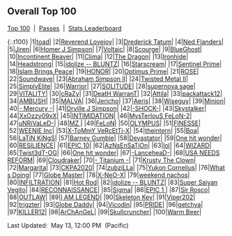 
## Overall Top 100

<p><a href="https://tankpit-analytics.github.io/">Top 100</a>&nbsp;&nbsp;|&nbsp;&nbsp;<a href="https://tankpit-analytics.github.io/t100-overall-passes">Passes</a>&nbsp;&nbsp;|&nbsp;&nbsp;<a href="https://tankpit-analytics.github.io/stats-overall">Stats Leaderboard</a></p>

{:.t100}
|1|<a target="_blank" href="https://tankpit.com/tank_profile/?tank_id=5789"><span class="purple">toad</span><span class="awards-container"><span class="awards-sprite a0-3"></span><span class="awards-sprite a1-3"></span><span class="awards-sprite a2-3"></span><span class="awards-sprite a3-3"></span><span class="awards-sprite a4-3"></span><span class="awards-sprite a5-3"></span><span class="awards-sprite a7-1"></span><span class="awards-sprite a8-1"></span></span></a>|
|2|<a target="_blank" href="https://tankpit.com/tank_profile/?tank_id=25836"><span class="orange">Reverend Lovejoy</span><span class="awards-container"><span class="awards-sprite a0-3"></span><span class="awards-sprite a1-3"></span><span class="awards-sprite a2-3"></span><span class="awards-sprite a3-3"></span><span class="awards-sprite a4-3"></span><span class="awards-sprite a5-2"></span><span class="awards-sprite a6-1"></span><span class="awards-sprite a8-1"></span></span></a>|
|3|<a target="_blank" href="https://tankpit.com/tank_profile/?tank_id=25994"><span class="orange">Drederick Tatum</span><span class="awards-container"><span class="awards-sprite a0-3"></span><span class="awards-sprite a1-3"></span><span class="awards-sprite a2-3"></span><span class="awards-sprite a3-3"></span><span class="awards-sprite a4-3"></span><span class="awards-sprite a5-3"></span><span class="awards-sprite a7-1"></span><span class="awards-sprite a8-1"></span></span></a>|
|4|<a target="_blank" href="https://tankpit.com/tank_profile/?tank_id=16369"><span class="orange">Ned Flanders</span><span class="awards-container"><span class="awards-sprite a0-3"></span><span class="awards-sprite a1-3"></span><span class="awards-sprite a2-3"></span><span class="awards-sprite a3-3"></span><span class="awards-sprite a4-3"></span><span class="awards-sprite a5-3"></span><span class="awards-sprite a8-1"></span></span></a>|
|5|<a target="_blank" href="https://tankpit.com/tank_profile/?tank_id=9389"><span class="red">Jiren</span><span class="awards-container"><span class="awards-sprite a0-3"></span><span class="awards-sprite a1-3"></span><span class="awards-sprite a2-2"></span><span class="awards-sprite a3-3"></span><span class="awards-sprite a4-3"></span><span class="awards-sprite a5-3"></span><span class="awards-sprite a7-1"></span><span class="awards-sprite a8-1"></span></span></a>|
|6|<a target="_blank" href="https://tankpit.com/tank_profile/?tank_id=504"><span class="orange">Homer J Simpson</span><span class="awards-container"><span class="awards-sprite a0-3"></span><span class="awards-sprite a1-3"></span><span class="awards-sprite a2-3"></span><span class="awards-sprite a3-3"></span><span class="awards-sprite a4-3"></span><span class="awards-sprite a5-2"></span><span class="awards-sprite a7-1"></span></span></a>|
|7|<a target="_blank" href="https://tankpit.com/tank_profile/?tank_id=70273"><span class="blue">Voltaic</span><span class="awards-container"><span class="awards-sprite a0-3"></span><span class="awards-sprite a1-3"></span><span class="awards-sprite a3-3"></span><span class="awards-sprite a4-3"></span></span></a>|
|8|<a target="_blank" href="https://tankpit.com/tank_profile/?tank_id=827"><span class="blue">Scourge</span><span class="awards-container"><span class="awards-sprite a0-3"></span><span class="awards-sprite a1-3"></span><span class="awards-sprite a2-3"></span><span class="awards-sprite a3-3"></span><span class="awards-sprite a4-3"></span><span class="awards-sprite a5-3"></span><span class="awards-sprite a7-1"></span><span class="awards-sprite a8-1"></span></span></a>|
|9|<a target="_blank" href="https://tankpit.com/tank_profile/?tank_id=539"><span class="blue">BlueGhost</span><span class="awards-container"><span class="awards-sprite a0-3"></span><span class="awards-sprite a1-3"></span><span class="awards-sprite a2-3"></span><span class="awards-sprite a3-3"></span><span class="awards-sprite a5-1"></span></span></a>|
|10|<a target="_blank" href="https://tankpit.com/tank_profile/?tank_id=4548"><span class="blue">Incontinent Beaver</span><span class="awards-container"><span class="awards-sprite a0-3"></span><span class="awards-sprite a1-3"></span><span class="awards-sprite a2-3"></span><span class="awards-sprite a3-3"></span><span class="awards-sprite a4-3"></span><span class="awards-sprite a5-3"></span><span class="awards-sprite a7-1"></span><span class="awards-sprite a8-1"></span></span></a>|
|11|<a target="_blank" href="https://tankpit.com/tank_profile/?tank_id=46068"><span class="orange">Clima</span><span class="awards-container"><span class="awards-sprite a0-3"></span><span class="awards-sprite a1-1"></span><span class="awards-sprite a2-3"></span><span class="awards-sprite a3-3"></span><span class="awards-sprite a5-1"></span><span class="awards-sprite a8-1"></span></span></a>|
|12|<a target="_blank" href="https://tankpit.com/tank_profile/?tank_id=45080"><span class="purple">The Dragon</span><span class="awards-container"><span class="awards-sprite a0-3"></span><span class="awards-sprite a1-3"></span><span class="awards-sprite a2-3"></span><span class="awards-sprite a3-3"></span><span class="awards-sprite a5-2"></span></span></a>|
|13|<a target="_blank" href="https://tankpit.com/tank_profile/?tank_id=8237"><span class="blue">Ironhide</span><span class="awards-container"><span class="awards-sprite a0-3"></span><span class="awards-sprite a1-3"></span><span class="awards-sprite a2-3"></span><span class="awards-sprite a3-3"></span><span class="awards-sprite a4-3"></span><span class="awards-sprite a5-1"></span><span class="awards-sprite a8-1"></span></span></a>|
|14|<a target="_blank" href="https://tankpit.com/tank_profile/?tank_id=1029"><span class="blue">Headstrong</span><span class="awards-container"><span class="awards-sprite a0-3"></span><span class="awards-sprite a1-3"></span><span class="awards-sprite a2-3"></span><span class="awards-sprite a3-3"></span><span class="awards-sprite a4-3"></span><span class="awards-sprite a5-3"></span></span></a>|
|15|<a target="_blank" href="https://tankpit.com/tank_profile/?tank_id=671"><span class="red">idolize -- BLUNTZ</span><span class="awards-container"><span class="awards-sprite a0-3"></span><span class="awards-sprite a1-3"></span><span class="awards-sprite a2-3"></span><span class="awards-sprite a3-3"></span><span class="awards-sprite a4-3"></span><span class="awards-sprite a5-1"></span><span class="awards-sprite a7-1"></span><span class="awards-sprite a8-1"></span></span></a>|
|16|<a target="_blank" href="https://tankpit.com/tank_profile/?tank_id=9602"><span class="blue">Starscream</span><span class="awards-container"><span class="awards-sprite a0-3"></span><span class="awards-sprite a1-3"></span><span class="awards-sprite a2-3"></span><span class="awards-sprite a3-3"></span><span class="awards-sprite a5-3"></span><span class="awards-sprite a7-1"></span></span></a>|
|17|<a target="_blank" href="https://tankpit.com/tank_profile/?tank_id=64179"><span class="blue">Sentinel Prime</span><span class="awards-container"><span class="awards-sprite a0-3"></span><span class="awards-sprite a1-3"></span><span class="awards-sprite a2-3"></span><span class="awards-sprite a3-3"></span><span class="awards-sprite a4-3"></span><span class="awards-sprite a5-3"></span><span class="awards-sprite a8-1"></span></span></a>|
|18|<a target="_blank" href="https://tankpit.com/tank_profile/?tank_id=1677"><span class="blue">Islam Brings Peace</span><span class="awards-container"><span class="awards-sprite a0-3"></span><span class="awards-sprite a1-3"></span><span class="awards-sprite a2-3"></span><span class="awards-sprite a3-3"></span><span class="awards-sprite a4-3"></span><span class="awards-sprite a5-3"></span></span></a>|
|19|<a target="_blank" href="https://tankpit.com/tank_profile/?tank_id=540"><span class="red">HONOR</span><span class="awards-container"><span class="awards-sprite a0-3"></span><span class="awards-sprite a1-3"></span><span class="awards-sprite a2-3"></span><span class="awards-sprite a3-3"></span><span class="awards-sprite a5-3"></span><span class="awards-sprite a6-1"></span><span class="awards-sprite a7-1"></span></span></a>|
|20|<a target="_blank" href="https://tankpit.com/tank_profile/?tank_id=746"><span class="blue">Optimus Prime</span><span class="awards-container"><span class="awards-sprite a0-3"></span><span class="awards-sprite a1-3"></span><span class="awards-sprite a2-3"></span><span class="awards-sprite a3-3"></span><span class="awards-sprite a4-3"></span><span class="awards-sprite a5-3"></span><span class="awards-sprite a6-1"></span><span class="awards-sprite a7-1"></span></span></a>|
|21|<a target="_blank" href="https://tankpit.com/tank_profile/?tank_id=45863"><span class="red">ROSE</span><span class="awards-container"><span class="awards-sprite a0-3"></span><span class="awards-sprite a1-2"></span><span class="awards-sprite a2-3"></span><span class="awards-sprite a3-3"></span><span class="awards-sprite a4-3"></span><span class="awards-sprite a5-2"></span><span class="awards-sprite a7-1"></span><span class="awards-sprite a8-1"></span></span></a>|
|22|<a target="_blank" href="https://tankpit.com/tank_profile/?tank_id=9405"><span class="blue">Soundwave</span><span class="awards-container"><span class="awards-sprite a0-3"></span><span class="awards-sprite a1-2"></span><span class="awards-sprite a2-3"></span><span class="awards-sprite a3-3"></span><span class="awards-sprite a4-3"></span><span class="awards-sprite a5-2"></span></span></a>|
|23|<a target="_blank" href="https://tankpit.com/tank_profile/?tank_id=826"><span class="purple">Abraham Simpson II</span><span class="awards-container"><span class="awards-sprite a0-3"></span><span class="awards-sprite a1-3"></span><span class="awards-sprite a2-3"></span><span class="awards-sprite a3-3"></span><span class="awards-sprite a5-2"></span><span class="awards-sprite a7-1"></span><span class="awards-sprite a8-1"></span></span></a>|
|24|<a target="_blank" href="https://tankpit.com/tank_profile/?tank_id=30661"><span class="purple">Twisted Metal II</span><span class="awards-container"><span class="awards-sprite a0-3"></span><span class="awards-sprite a1-2"></span><span class="awards-sprite a2-3"></span><span class="awards-sprite a3-3"></span><span class="awards-sprite a4-3"></span><span class="awards-sprite a5-2"></span><span class="awards-sprite a8-1"></span></span></a>|
|25|<a target="_blank" href="https://tankpit.com/tank_profile/?tank_id=12119"><span class="blue">SimplyElite</span><span class="awards-container"><span class="awards-sprite a0-3"></span><span class="awards-sprite a1-3"></span><span class="awards-sprite a2-3"></span><span class="awards-sprite a3-3"></span><span class="awards-sprite a5-3"></span></span></a>|
|26|<a target="_blank" href="https://tankpit.com/tank_profile/?tank_id=509"><span class="red">Warrior</span><span class="awards-container"><span class="awards-sprite a0-3"></span><span class="awards-sprite a1-3"></span><span class="awards-sprite a2-3"></span><span class="awards-sprite a3-3"></span><span class="awards-sprite a4-3"></span><span class="awards-sprite a5-2"></span></span></a>|
|27|<a target="_blank" href="https://tankpit.com/tank_profile/?tank_id=61587"><span class="purple">SOLITUDE</span><span class="awards-container"><span class="awards-sprite a0-3"></span><span class="awards-sprite a1-2"></span><span class="awards-sprite a2-3"></span><span class="awards-sprite a3-3"></span><span class="awards-sprite a5-1"></span><span class="awards-sprite a6-1"></span><span class="awards-sprite a8-1"></span></span></a>|
|28|<a target="_blank" href="https://tankpit.com/tank_profile/?tank_id=34871"><span class="purple">supernova sage</span><span class="awards-container"><span class="awards-sprite a0-3"></span><span class="awards-sprite a1-3"></span><span class="awards-sprite a2-3"></span><span class="awards-sprite a3-3"></span><span class="awards-sprite a4-3"></span><span class="awards-sprite a5-2"></span><span class="awards-sprite a8-1"></span></span></a>|
|29|<a target="_blank" href="https://tankpit.com/tank_profile/?tank_id=31667"><span class="red">VITALITY</span><span class="awards-container"><span class="awards-sprite a0-3"></span><span class="awards-sprite a1-3"></span><span class="awards-sprite a2-3"></span><span class="awards-sprite a3-3"></span><span class="awards-sprite a4-3"></span><span class="awards-sprite a5-1"></span><span class="awards-sprite a7-1"></span></span></a>|
|30|<a target="_blank" href="https://tankpit.com/tank_profile/?tank_id=22320"><span class="red">cRaZy</span><span class="awards-container"><span class="awards-sprite a0-3"></span><span class="awards-sprite a1-3"></span><span class="awards-sprite a2-3"></span><span class="awards-sprite a3-3"></span><span class="awards-sprite a5-2"></span></span></a>|
|31|<a target="_blank" href="https://tankpit.com/tank_profile/?tank_id=32741"><span class="blue">DeatH WarranT</span><span class="awards-container"><span class="awards-sprite a0-3"></span><span class="awards-sprite a1-3"></span><span class="awards-sprite a2-3"></span><span class="awards-sprite a3-3"></span><span class="awards-sprite a5-2"></span></span></a>|
|32|<a target="_blank" href="https://tankpit.com/tank_profile/?tank_id=43139"><span class="red">Attila</span><span class="awards-container"><span class="awards-sprite a0-3"></span><span class="awards-sprite a1-3"></span><span class="awards-sprite a2-3"></span><span class="awards-sprite a3-3"></span><span class="awards-sprite a4-3"></span><span class="awards-sprite a5-3"></span><span class="awards-sprite a7-1"></span><span class="awards-sprite a8-1"></span></span></a>|
|33|<a target="_blank" href="https://tankpit.com/tank_profile/?tank_id=38424"><span class="orange">packattack12</span><span class="awards-container"><span class="awards-sprite a0-3"></span><span class="awards-sprite a1-3"></span><span class="awards-sprite a2-3"></span><span class="awards-sprite a3-3"></span><span class="awards-sprite a4-3"></span><span class="awards-sprite a5-2"></span><span class="awards-sprite a7-1"></span></span></a>|
|34|<a target="_blank" href="https://tankpit.com/tank_profile/?tank_id=850"><span class="red">AMBUSH</span><span class="awards-container"><span class="awards-sprite a0-3"></span><span class="awards-sprite a1-3"></span><span class="awards-sprite a2-3"></span><span class="awards-sprite a3-3"></span><span class="awards-sprite a4-3"></span><span class="awards-sprite a5-3"></span></span></a>|
|35|<a target="_blank" href="https://tankpit.com/tank_profile/?tank_id=842"><span class="red">MALVA</span><span class="awards-container"><span class="awards-sprite a0-3"></span><span class="awards-sprite a1-2"></span><span class="awards-sprite a2-2"></span><span class="awards-sprite a3-3"></span><span class="awards-sprite a4-3"></span><span class="awards-sprite a5-3"></span><span class="awards-sprite a6-1"></span><span class="awards-sprite a7-1"></span></span></a>|
|36|<a target="_blank" href="https://tankpit.com/tank_profile/?tank_id=27223"><span class="orange">Jericho</span><span class="awards-container"><span class="awards-sprite a0-3"></span><span class="awards-sprite a1-3"></span><span class="awards-sprite a2-3"></span><span class="awards-sprite a3-3"></span><span class="awards-sprite a5-3"></span></span></a>|
|37|<a target="_blank" href="https://tankpit.com/tank_profile/?tank_id=30019"><span class="purple">Aeris</span><span class="awards-container"><span class="awards-sprite a0-3"></span><span class="awards-sprite a1-3"></span><span class="awards-sprite a2-2"></span><span class="awards-sprite a3-3"></span><span class="awards-sprite a5-3"></span></span></a>|
|38|<a target="_blank" href="https://tankpit.com/tank_profile/?tank_id=4462"><span class="orange">Wiseguy</span><span class="awards-container"><span class="awards-sprite a0-3"></span><span class="awards-sprite a1-3"></span><span class="awards-sprite a2-3"></span><span class="awards-sprite a3-3"></span><span class="awards-sprite a4-3"></span><span class="awards-sprite a5-3"></span><span class="awards-sprite a6-1"></span><span class="awards-sprite a8-1"></span></span></a>|
|39|<a target="_blank" href="https://tankpit.com/tank_profile/?tank_id=658"><span class="orange">Minion</span><span class="awards-container"><span class="awards-sprite a0-3"></span><span class="awards-sprite a1-2"></span><span class="awards-sprite a2-3"></span><span class="awards-sprite a3-3"></span><span class="awards-sprite a5-2"></span></span></a>|
|40|<a target="_blank" href="https://tankpit.com/tank_profile/?tank_id=575"><span class="orange">- Mercury -</span><span class="awards-container"><span class="awards-sprite a0-3"></span><span class="awards-sprite a1-3"></span><span class="awards-sprite a2-3"></span><span class="awards-sprite a3-3"></span><span class="awards-sprite a4-3"></span><span class="awards-sprite a5-2"></span><span class="awards-sprite a7-1"></span></span></a>|
|41|<a target="_blank" href="https://tankpit.com/tank_profile/?tank_id=21534"><span class="orange">Orville J Simpson</span><span class="awards-container"><span class="awards-sprite a0-3"></span><span class="awards-sprite a1-3"></span><span class="awards-sprite a2-3"></span><span class="awards-sprite a3-3"></span><span class="awards-sprite a5-1"></span></span></a>|
|42|<a target="_blank" href="https://tankpit.com/tank_profile/?tank_id=61068"><span class="purple">-SHOCK-</span><span class="awards-container"><span class="awards-sprite a0-3"></span><span class="awards-sprite a1-3"></span><span class="awards-sprite a2-2"></span><span class="awards-sprite a3-3"></span><span class="awards-sprite a4-3"></span><span class="awards-sprite a5-3"></span><span class="awards-sprite a7-1"></span><span class="awards-sprite a8-1"></span></span></a>|
|43|<a target="_blank" href="https://tankpit.com/tank_profile/?tank_id=72907"><span class="blue">Skystalker</span><span class="awards-container"><span class="awards-sprite a0-3"></span><span class="awards-sprite a1-3"></span><span class="awards-sprite a2-3"></span><span class="awards-sprite a3-3"></span><span class="awards-sprite a5-3"></span><span class="awards-sprite a7-1"></span></span></a>|
|44|<a target="_blank" href="https://tankpit.com/tank_profile/?tank_id=1998"><span class="purple">XxOzzy09xX</span><span class="awards-container"><span class="awards-sprite a0-3"></span><span class="awards-sprite a1-2"></span><span class="awards-sprite a2-3"></span><span class="awards-sprite a3-3"></span><span class="awards-sprite a5-1"></span></span></a>|
|45|<a target="_blank" href="https://tankpit.com/tank_profile/?tank_id=6828"><span class="red">INTIMIDATION</span><span class="awards-container"><span class="awards-sprite a0-3"></span><span class="awards-sprite a1-1"></span><span class="awards-sprite a2-3"></span><span class="awards-sprite a3-3"></span><span class="awards-sprite a4-3"></span><span class="awards-sprite a5-3"></span><span class="awards-sprite a8-1"></span></span></a>|
|46|<a target="_blank" href="https://tankpit.com/tank_profile/?tank_id=7855"><span class="purple">MysTerIouS FeLoN-2</span><span class="awards-container"><span class="awards-sprite a0-3"></span><span class="awards-sprite a1-2"></span><span class="awards-sprite a2-2"></span><span class="awards-sprite a3-3"></span><span class="awards-sprite a5-3"></span><span class="awards-sprite a6-1"></span><span class="awards-sprite a8-1"></span></span></a>|
|47|<a target="_blank" href="https://tankpit.com/tank_profile/?tank_id=27491"><span class="red">uNRiVaLeD-</span><span class="awards-container"><span class="awards-sprite a0-3"></span><span class="awards-sprite a1-1"></span><span class="awards-sprite a2-2"></span><span class="awards-sprite a3-3"></span><span class="awards-sprite a4-3"></span><span class="awards-sprite a5-2"></span></span></a>|
|48|<a target="_blank" href="https://tankpit.com/tank_profile/?tank_id=12905"><span class="purple">MZ </span><span class="awards-container"><span class="awards-sprite a0-3"></span><span class="awards-sprite a1-2"></span><span class="awards-sprite a2-2"></span><span class="awards-sprite a3-3"></span><span class="awards-sprite a5-3"></span></span></a>|
|49|<a target="_blank" href="https://tankpit.com/tank_profile/?tank_id=12396"><span class="blue">FeLoN</span><span class="awards-container"><span class="awards-sprite a0-3"></span><span class="awards-sprite a2-1"></span><span class="awards-sprite a3-3"></span><span class="awards-sprite a5-2"></span><span class="awards-sprite a6-1"></span></span></a>|
|50|<a target="_blank" href="https://tankpit.com/tank_profile/?tank_id=5350"><span class="orange">OLYMPUS</span><span class="awards-container"><span class="awards-sprite a0-3"></span><span class="awards-sprite a1-1"></span><span class="awards-sprite a2-3"></span><span class="awards-sprite a3-3"></span><span class="awards-sprite a4-3"></span><span class="awards-sprite a5-2"></span><span class="awards-sprite a8-1"></span></span></a>|
|51|<a target="_blank" href="https://tankpit.com/tank_profile/?tank_id=71956"><span class="red">FINESSE</span><span class="awards-container"><span class="awards-sprite a0-3"></span><span class="awards-sprite a1-1"></span><span class="awards-sprite a2-3"></span><span class="awards-sprite a3-3"></span><span class="awards-sprite a4-3"></span><span class="awards-sprite a5-3"></span><span class="awards-sprite a7-1"></span><span class="awards-sprite a8-1"></span></span></a>|
|52|<a target="_blank" href="https://tankpit.com/tank_profile/?tank_id=11511"><span class="orange">WEENIE Inc</span><span class="awards-container"><span class="awards-sprite a0-3"></span><span class="awards-sprite a1-3"></span><span class="awards-sprite a2-3"></span><span class="awards-sprite a3-3"></span><span class="awards-sprite a4-3"></span><span class="awards-sprite a5-3"></span><span class="awards-sprite a7-1"></span></span></a>|
|53|<a target="_blank" href="https://tankpit.com/tank_profile/?tank_id=63862"><span class="orange">X-ToMmY VeRcEtTi-X</span><span class="awards-container"><span class="awards-sprite a0-3"></span><span class="awards-sprite a1-3"></span><span class="awards-sprite a2-2"></span><span class="awards-sprite a3-2"></span><span class="awards-sprite a5-3"></span><span class="awards-sprite a7-1"></span></span></a>|
|54|<a target="_blank" href="https://tankpit.com/tank_profile/?tank_id=16088"><span class="red">theintern</span><span class="awards-container"><span class="awards-sprite a0-3"></span><span class="awards-sprite a1-3"></span><span class="awards-sprite a2-3"></span><span class="awards-sprite a3-3"></span><span class="awards-sprite a5-3"></span></span></a>|
|55|<a target="_blank" href="https://tankpit.com/tank_profile/?tank_id=7352"><span class="orange">Boa</span><span class="awards-container"><span class="awards-sprite a0-3"></span><span class="awards-sprite a1-3"></span><span class="awards-sprite a2-3"></span><span class="awards-sprite a3-3"></span><span class="awards-sprite a5-1"></span></span></a>|
|56|<a target="_blank" href="https://tankpit.com/tank_profile/?tank_id=45856"><span class="blue">LaTiN KiNgS</span><span class="awards-container"><span class="awards-sprite a0-3"></span><span class="awards-sprite a1-3"></span><span class="awards-sprite a2-3"></span><span class="awards-sprite a3-3"></span><span class="awards-sprite a5-3"></span></span></a>|
|57|<a target="_blank" href="https://tankpit.com/tank_profile/?tank_id=16757"><span class="orange">Barney Gumble</span><span class="awards-container"><span class="awards-sprite a0-3"></span><span class="awards-sprite a1-3"></span><span class="awards-sprite a2-3"></span><span class="awards-sprite a3-3"></span><span class="awards-sprite a4-3"></span><span class="awards-sprite a5-3"></span></span></a>|
|58|<a target="_blank" href="https://tankpit.com/tank_profile/?tank_id=806"><span class="blue">Devastator</span><span class="awards-container"><span class="awards-sprite a0-3"></span><span class="awards-sprite a1-3"></span><span class="awards-sprite a2-3"></span><span class="awards-sprite a3-3"></span><span class="awards-sprite a5-3"></span><span class="awards-sprite a7-1"></span></span></a>|
|59|<a target="_blank" href="https://tankpit.com/tank_profile/?tank_id=71596"><span class="orange">One hit wonder</span><span class="awards-container"><span class="awards-sprite a0-3"></span><span class="awards-sprite a1-3"></span><span class="awards-sprite a2-2"></span><span class="awards-sprite a3-3"></span></span></a>|
|60|<a target="_blank" href="https://tankpit.com/tank_profile/?tank_id=12791"><span class="orange">RESILIENCE</span><span class="awards-container"><span class="awards-sprite a0-3"></span><span class="awards-sprite a1-3"></span><span class="awards-sprite a2-3"></span><span class="awards-sprite a3-3"></span><span class="awards-sprite a4-3"></span><span class="awards-sprite a5-1"></span><span class="awards-sprite a6-1"></span><span class="awards-sprite a8-1"></span></span></a>|
|61|<a target="_blank" href="https://tankpit.com/tank_profile/?tank_id=50656"><span class="purple">EPIC 10</span><span class="awards-container"><span class="awards-sprite a0-3"></span><span class="awards-sprite a1-3"></span><span class="awards-sprite a2-3"></span><span class="awards-sprite a3-3"></span><span class="awards-sprite a5-2"></span><span class="awards-sprite a7-1"></span></span></a>|
|62|<a target="_blank" href="https://tankpit.com/tank_profile/?tank_id=5468"><span class="red">AzNsEnSaTiOn</span><span class="awards-container"><span class="awards-sprite a0-3"></span><span class="awards-sprite a1-3"></span><span class="awards-sprite a2-3"></span><span class="awards-sprite a3-3"></span><span class="awards-sprite a5-1"></span></span></a>|
|63|<a target="_blank" href="https://tankpit.com/tank_profile/?tank_id=17359"><span class="blue">lol</span><span class="awards-container"><span class="awards-sprite a0-3"></span><span class="awards-sprite a1-2"></span><span class="awards-sprite a2-3"></span><span class="awards-sprite a3-3"></span><span class="awards-sprite a4-3"></span><span class="awards-sprite a5-1"></span></span></a>|
|64|<a target="_blank" href="https://tankpit.com/tank_profile/?tank_id=8627"><span class="purple">WIZARD</span><span class="awards-container"><span class="awards-sprite a0-3"></span><span class="awards-sprite a1-2"></span><span class="awards-sprite a2-3"></span><span class="awards-sprite a3-3"></span><span class="awards-sprite a5-2"></span></span></a>|
|65|<a target="_blank" href="https://tankpit.com/tank_profile/?tank_id=54558"><span class="red">Twist3dT-OG</span><span class="awards-container"><span class="awards-sprite a0-3"></span><span class="awards-sprite a3-3"></span><span class="awards-sprite a5-3"></span></span></a>|
|66|<a target="_blank" href="https://tankpit.com/tank_profile/?tank_id=12590"><span class="purple">One hit wonder</span><span class="awards-container"><span class="awards-sprite a0-3"></span><span class="awards-sprite a1-3"></span><span class="awards-sprite a2-3"></span><span class="awards-sprite a3-3"></span><span class="awards-sprite a5-3"></span></span></a>|
|67|<a target="_blank" href="https://tankpit.com/tank_profile/?tank_id=8174"><span class="orange">-LanceheaD-</span><span class="awards-container"><span class="awards-sprite a0-3"></span><span class="awards-sprite a1-2"></span><span class="awards-sprite a2-3"></span><span class="awards-sprite a3-2"></span><span class="awards-sprite a5-3"></span><span class="awards-sprite a8-1"></span></span></a>|
|68|<a target="_blank" href="https://tankpit.com/tank_profile/?tank_id=2412"><span class="red">USA NEEDS REFORM</span><span class="awards-container"><span class="awards-sprite a0-3"></span><span class="awards-sprite a1-3"></span><span class="awards-sprite a2-3"></span><span class="awards-sprite a3-3"></span><span class="awards-sprite a5-2"></span></span></a>|
|69|<a target="_blank" href="https://tankpit.com/tank_profile/?tank_id=1377"><span class="blue">Cloudraker</span><span class="awards-container"><span class="awards-sprite a0-3"></span><span class="awards-sprite a1-3"></span><span class="awards-sprite a2-2"></span><span class="awards-sprite a3-3"></span><span class="awards-sprite a5-3"></span></span></a>|
|70|<a target="_blank" href="https://tankpit.com/tank_profile/?tank_id=558"><span class="orange">- Titanium -</span><span class="awards-container"><span class="awards-sprite a0-3"></span><span class="awards-sprite a1-2"></span><span class="awards-sprite a2-3"></span><span class="awards-sprite a3-3"></span><span class="awards-sprite a5-3"></span></span></a>|
|71|<a target="_blank" href="https://tankpit.com/tank_profile/?tank_id=505"><span class="orange">Krusty The Clown</span><span class="awards-container"><span class="awards-sprite a0-3"></span><span class="awards-sprite a1-3"></span><span class="awards-sprite a2-3"></span><span class="awards-sprite a3-3"></span><span class="awards-sprite a5-3"></span></span></a>|
|72|<a target="_blank" href="https://tankpit.com/tank_profile/?tank_id=64496"><span class="red">Margarita</span><span class="awards-container"><span class="awards-sprite a0-3"></span><span class="awards-sprite a1-3"></span><span class="awards-sprite a2-2"></span><span class="awards-sprite a3-2"></span><span class="awards-sprite a4-3"></span><span class="awards-sprite a5-3"></span></span></a>|
|73|<a target="_blank" href="https://tankpit.com/tank_profile/?tank_id=70478"><span class="red">CKPA2020</span><span class="awards-container"><span class="awards-sprite a0-3"></span><span class="awards-sprite a1-3"></span><span class="awards-sprite a2-2"></span><span class="awards-sprite a3-2"></span><span class="awards-sprite a5-3"></span></span></a>|
|74|<a target="_blank" href="https://tankpit.com/tank_profile/?tank_id=6281"><span class="orange">zubziLLa</span><span class="awards-container"><span class="awards-sprite a0-3"></span><span class="awards-sprite a1-2"></span><span class="awards-sprite a2-3"></span><span class="awards-sprite a3-3"></span><span class="awards-sprite a4-3"></span><span class="awards-sprite a5-3"></span><span class="awards-sprite a8-1"></span></span></a>|
|75|<a target="_blank" href="https://tankpit.com/tank_profile/?tank_id=70191"><span class="blue">Yukon Cornelius</span><span class="awards-container"><span class="awards-sprite a0-3"></span><span class="awards-sprite a1-3"></span><span class="awards-sprite a2-3"></span><span class="awards-sprite a3-2"></span></span></a>|
|76|<a target="_blank" href="https://tankpit.com/tank_profile/?tank_id=72687"><span class="red">What s Doing</span><span class="awards-container"><span class="awards-sprite a0-3"></span><span class="awards-sprite a1-3"></span><span class="awards-sprite a2-2"></span><span class="awards-sprite a3-2"></span><span class="awards-sprite a5-1"></span></span></a>|
|77|<a target="_blank" href="https://tankpit.com/tank_profile/?tank_id=63851"><span class="blue">Globe Master</span><span class="awards-container"><span class="awards-sprite a0-3"></span><span class="awards-sprite a1-3"></span><span class="awards-sprite a2-2"></span><span class="awards-sprite a3-2"></span><span class="awards-sprite a4-3"></span><span class="awards-sprite a5-3"></span><span class="awards-sprite a7-1"></span><span class="awards-sprite a8-1"></span></span></a>|
|78|<a target="_blank" href="https://tankpit.com/tank_profile/?tank_id=9030"><span class="purple">X-NeO-X</span><span class="awards-container"><span class="awards-sprite a0-3"></span><span class="awards-sprite a1-3"></span><span class="awards-sprite a2-3"></span><span class="awards-sprite a3-3"></span><span class="awards-sprite a5-3"></span></span></a>|
|79|<a target="_blank" href="https://tankpit.com/tank_profile/?tank_id=1643"><span class="orange">weekend nachos</span><span class="awards-container"><span class="awards-sprite a0-3"></span><span class="awards-sprite a1-1"></span><span class="awards-sprite a2-2"></span><span class="awards-sprite a3-2"></span><span class="awards-sprite a4-3"></span><span class="awards-sprite a5-3"></span><span class="awards-sprite a6-1"></span><span class="awards-sprite a8-1"></span></span></a>|
|80|<a target="_blank" href="https://tankpit.com/tank_profile/?tank_id=8542"><span class="red">INFILTRATION</span><span class="awards-container"><span class="awards-sprite a0-3"></span><span class="awards-sprite a1-3"></span><span class="awards-sprite a2-3"></span><span class="awards-sprite a3-3"></span><span class="awards-sprite a5-2"></span><span class="awards-sprite a6-1"></span></span></a>|
|81|<a target="_blank" href="https://tankpit.com/tank_profile/?tank_id=1003"><span class="blue">Hot Rod</span><span class="awards-container"><span class="awards-sprite a0-3"></span><span class="awards-sprite a1-3"></span><span class="awards-sprite a2-3"></span><span class="awards-sprite a3-2"></span><span class="awards-sprite a7-1"></span></span></a>|
|82|<a target="_blank" href="https://tankpit.com/tank_profile/?tank_id=1613"><span class="blue">idolize -- BLUNTZ</span><span class="awards-container"><span class="awards-sprite a0-3"></span><span class="awards-sprite a1-2"></span><span class="awards-sprite a2-2"></span><span class="awards-sprite a3-3"></span><span class="awards-sprite a5-3"></span></span></a>|
|83|<a target="_blank" href="https://tankpit.com/tank_profile/?tank_id=674"><span class="red">Super Saiyan Vegito</span><span class="awards-container"><span class="awards-sprite a0-3"></span><span class="awards-sprite a1-3"></span><span class="awards-sprite a2-3"></span><span class="awards-sprite a3-2"></span><span class="awards-sprite a5-1"></span></span></a>|
|84|<a target="_blank" href="https://tankpit.com/tank_profile/?tank_id=2274"><span class="red">RECONNAISSANCE</span><span class="awards-container"><span class="awards-sprite a0-3"></span><span class="awards-sprite a1-2"></span><span class="awards-sprite a2-3"></span><span class="awards-sprite a3-3"></span><span class="awards-sprite a5-2"></span><span class="awards-sprite a6-1"></span><span class="awards-sprite a8-1"></span></span></a>|
|85|<a target="_blank" href="https://tankpit.com/tank_profile/?tank_id=16345"><span class="red">Sigma</span><span class="awards-container"><span class="awards-sprite a0-3"></span><span class="awards-sprite a1-3"></span><span class="awards-sprite a2-3"></span><span class="awards-sprite a3-2"></span><span class="awards-sprite a5-3"></span><span class="awards-sprite a7-1"></span><span class="awards-sprite a8-1"></span></span></a>|
|86|<a target="_blank" href="https://tankpit.com/tank_profile/?tank_id=50745"><span class="purple">EPIC 1 </span><span class="awards-container"><span class="awards-sprite a0-3"></span><span class="awards-sprite a1-3"></span><span class="awards-sprite a2-3"></span><span class="awards-sprite a3-2"></span><span class="awards-sprite a4-3"></span><span class="awards-sprite a5-2"></span><span class="awards-sprite a7-1"></span><span class="awards-sprite a8-1"></span></span></a>|
|87|<a target="_blank" href="https://tankpit.com/tank_profile/?tank_id=63875"><span class="red">Sir Rosco</span><span class="awards-container"><span class="awards-sprite a0-3"></span><span class="awards-sprite a1-3"></span><span class="awards-sprite a2-2"></span><span class="awards-sprite a3-2"></span><span class="awards-sprite a5-3"></span><span class="awards-sprite a7-1"></span></span></a>|
|88|<a target="_blank" href="https://tankpit.com/tank_profile/?tank_id=63887"><span class="purple">OUTLAW</span><span class="awards-container"><span class="awards-sprite a0-3"></span><span class="awards-sprite a1-3"></span><span class="awards-sprite a2-2"></span><span class="awards-sprite a3-2"></span><span class="awards-sprite a4-3"></span><span class="awards-sprite a5-1"></span></span></a>|
|89|<a target="_blank" href="https://tankpit.com/tank_profile/?tank_id=79159"><span class="orange">I AM LEGEND</span><span class="awards-container"><span class="awards-sprite a0-3"></span><span class="awards-sprite a1-3"></span><span class="awards-sprite a2-2"></span><span class="awards-sprite a3-2"></span><span class="awards-sprite a5-3"></span></span></a>|
|90|<a target="_blank" href="https://tankpit.com/tank_profile/?tank_id=70378"><span class="purple">Skeleton Key</span><span class="awards-container"><span class="awards-sprite a0-3"></span><span class="awards-sprite a1-1"></span><span class="awards-sprite a2-2"></span><span class="awards-sprite a3-2"></span><span class="awards-sprite a4-3"></span><span class="awards-sprite a5-3"></span><span class="awards-sprite a6-1"></span><span class="awards-sprite a7-1"></span></span></a>|
|91|<a target="_blank" href="https://tankpit.com/tank_profile/?tank_id=782"><span class="red">Viper202</span><span class="awards-container"><span class="awards-sprite a0-3"></span><span class="awards-sprite a1-3"></span><span class="awards-sprite a2-3"></span><span class="awards-sprite a3-2"></span><span class="awards-sprite a4-3"></span><span class="awards-sprite a5-2"></span></span></a>|
|92|<a target="_blank" href="https://tankpit.com/tank_profile/?tank_id=3644"><span class="red">trigzter</span><span class="awards-container"><span class="awards-sprite a0-3"></span><span class="awards-sprite a1-3"></span><span class="awards-sprite a2-3"></span><span class="awards-sprite a3-2"></span><span class="awards-sprite a4-3"></span><span class="awards-sprite a5-3"></span><span class="awards-sprite a7-1"></span></span></a>|
|93|<a target="_blank" href="https://tankpit.com/tank_profile/?tank_id=59879"><span class="orange">Globe Daddy</span><span class="awards-container"><span class="awards-sprite a0-3"></span><span class="awards-sprite a1-3"></span><span class="awards-sprite a2-1"></span><span class="awards-sprite a3-2"></span><span class="awards-sprite a4-3"></span><span class="awards-sprite a5-1"></span><span class="awards-sprite a7-1"></span><span class="awards-sprite a8-1"></span></span></a>|
|94|<a target="_blank" href="https://tankpit.com/tank_profile/?tank_id=10502"><span class="blue">Vicodin</span><span class="awards-container"><span class="awards-sprite a0-3"></span><span class="awards-sprite a1-2"></span><span class="awards-sprite a2-2"></span><span class="awards-sprite a3-2"></span></span></a>|
|95|<a target="_blank" href="https://tankpit.com/tank_profile/?tank_id=523"><span class="red">PRIDE</span><span class="awards-container"><span class="awards-sprite a0-3"></span><span class="awards-sprite a1-2"></span><span class="awards-sprite a2-3"></span><span class="awards-sprite a3-2"></span><span class="awards-sprite a4-3"></span><span class="awards-sprite a5-3"></span><span class="awards-sprite a8-1"></span></span></a>|
|96|<a target="_blank" href="https://tankpit.com/tank_profile/?tank_id=4337"><span class="red">getchya</span><span class="awards-container"><span class="awards-sprite a0-3"></span><span class="awards-sprite a1-3"></span><span class="awards-sprite a2-3"></span><span class="awards-sprite a3-3"></span><span class="awards-sprite a4-3"></span><span class="awards-sprite a5-1"></span></span></a>|
|97|<a target="_blank" href="https://tankpit.com/tank_profile/?tank_id=550"><span class="red">KILLER12</span><span class="awards-container"><span class="awards-sprite a0-3"></span><span class="awards-sprite a1-3"></span><span class="awards-sprite a2-3"></span><span class="awards-sprite a3-3"></span><span class="awards-sprite a5-2"></span><span class="awards-sprite a8-1"></span></span></a>|
|98|<a target="_blank" href="https://tankpit.com/tank_profile/?tank_id=2022"><span class="orange">ArChAnGeL</span><span class="awards-container"><span class="awards-sprite a0-3"></span><span class="awards-sprite a1-3"></span><span class="awards-sprite a2-3"></span><span class="awards-sprite a3-3"></span><span class="awards-sprite a5-1"></span></span></a>|
|99|<a target="_blank" href="https://tankpit.com/tank_profile/?tank_id=2925"><span class="blue">Skullcruncher</span><span class="awards-container"><span class="awards-sprite a0-3"></span><span class="awards-sprite a1-3"></span><span class="awards-sprite a2-3"></span><span class="awards-sprite a3-3"></span><span class="awards-sprite a5-2"></span><span class="awards-sprite a6-1"></span></span></a>|
|100|<a target="_blank" href="https://tankpit.com/tank_profile/?tank_id=6420"><span class="red">Warm Beer</span><span class="awards-container"><span class="awards-sprite a0-3"></span><span class="awards-sprite a1-3"></span><span class="awards-sprite a2-3"></span><span class="awards-sprite a3-2"></span><span class="awards-sprite a5-1"></span></span></a>|


<p class="last_updated"><span class="last_updated">Last Updated:&nbsp;&nbsp;May 13, 12:00 PM&nbsp;&nbsp;(Pacific)</span></p>

